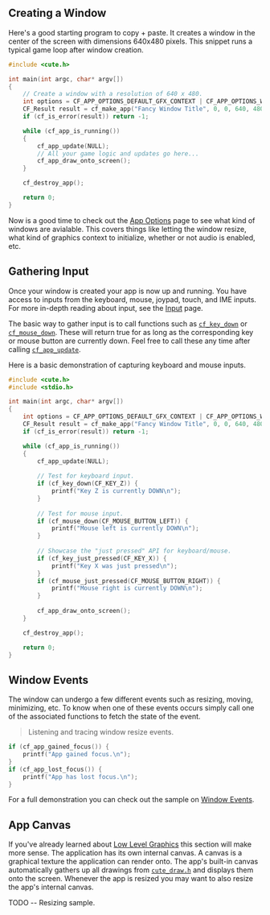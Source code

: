 [](../header.md ':include')

## Creating a Window

Here's a good starting program to copy + paste. It creates a window in the center of the screen with dimensions 640x480 pixels. This snippet runs a typical game loop after window creation.

```cpp
#include <cute.h>

int main(int argc, char* argv[])
{
	// Create a window with a resolution of 640 x 480.
	int options = CF_APP_OPTIONS_DEFAULT_GFX_CONTEXT | CF_APP_OPTIONS_WINDOW_POS_CENTERED;
	CF_Result result = cf_make_app("Fancy Window Title", 0, 0, 640, 480, options, argv[0]);
	if (cf_is_error(result)) return -1;

	while (cf_app_is_running())
	{
		cf_app_update(NULL);
		// All your game logic and updates go here...
		cf_app_draw_onto_screen();
	}

	cf_destroy_app();

	return 0;
}
```

Now is a good time to check out the [App Options](https://randygaul.github.io/cute_framework/#/app/app_options) page to see what kind of windows are avialable. This covers things like letting the window resize, what kind of graphics context to initialize, whether or not audio is enabled, etc.

## Gathering Input

Once your window is created your app is now up and running. You have access to inputs from the keyboard, mouse, joypad, touch, and IME inputs. For more in-depth reading about input, see the [Input](https://randygaul.github.io/cute_framework/#/topics/input) page.

The basic way to gather input is to call functions such as [`cf_key_down`](https://randygaul.github.io/cute_framework/#/input/cf_key_down) or [`cf_mouse_down`](https://randygaul.github.io/cute_framework/#/input/cf_mouse_down). These will return true for as long as the corresponding key or mouse button are currently down. Feel free to call these any time after calling [`cf_app_update`](https://randygaul.github.io/cute_framework/#/app/cf_app_update).

Here is a basic demonstration of capturing keyboard and mouse inputs.

```cpp
#include <cute.h>
#include <stdio.h>

int main(int argc, char* argv[])
{
	int options = CF_APP_OPTIONS_DEFAULT_GFX_CONTEXT | CF_APP_OPTIONS_WINDOW_POS_CENTERED;
	CF_Result result = cf_make_app("Fancy Window Title", 0, 0, 640, 480, options, argv[0]);
	if (cf_is_error(result)) return -1;

	while (cf_app_is_running())
	{
		cf_app_update(NULL);
		
		// Test for keyboard input.
		if (cf_key_down(CF_KEY_Z)) {
			printf("Key Z is currently DOWN\n");
		}
		
		// Test for mouse input.
		if (cf_mouse_down(CF_MOUSE_BUTTON_LEFT)) {
			printf("Mouse left is currently DOWN\n");
		}
		
		// Showcase the "just pressed" API for keyboard/mouse.
		if (cf_key_just_pressed(CF_KEY_X)) {
			printf("Key X was just pressed\n");
		}
		if (cf_mouse_just_pressed(CF_MOUSE_BUTTON_RIGHT)) {
			printf("Mouse right is currently DOWN\n");
		}
		
		cf_app_draw_onto_screen();
	}

	cf_destroy_app();

	return 0;
}
```

## Window Events

The window can undergo a few different events such as resizing, moving, minimizing, etc. To know when one of these events occurs simply call one of the associated functions to fetch the state of the event.

> Listening and tracing window resize events.

```cpp
if (cf_app_gained_focus()) {
	printf("App gained focus.\n");
}
if (cf_app_lost_focus()) {
	printf("App has lost focus.\n");
}
```

For a full demonstration you can check out the sample on [Window Events](https://github.com/RandyGaul/cute_framework/blob/master/samples/window_events.c).


## App Canvas

If you've already learned about [Low Level Graphics](https://randygaul.github.io/cute_framework/#/topics/low_leveL_graphics) this section will make more sense. The application has its own internal canvas. A canvas is a graphical texture the application can render onto. The app's built-in canvas automatically gathers up all drawings from [`cute_draw.h`](https://randygaul.github.io/cute_framework/#/api_reference?id=draw) and displays them onto the screen. Whenever the app is resized you may want to also resize the app's internal canvas.

TODO -- Resizing sample.
